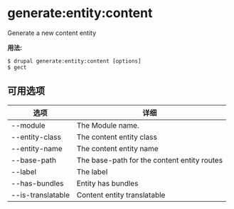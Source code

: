 # generate:entity:content
Generate a new content entity

**用法:**
```
$ drupal generate:entity:content [options]
$ gect  
```

## 可用选项
选项 | 详细
-------|-------------
--module | The Module name.
--entity-class | The content entity class
--entity-name | The content entity name
--base-path | The base-path for the content entity routes
--label | The label
--has-bundles | Entity has bundles
--is-translatable | Content entity translatable
